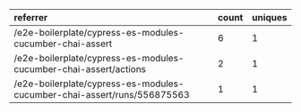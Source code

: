 | referrer                                                                | count | uniques |
| :---------------------------------------------------------------------- | :---- | :------ |
| /e2e-boilerplate/cypress-es-modules-cucumber-chai-assert                | 6     | 1       |
| /e2e-boilerplate/cypress-es-modules-cucumber-chai-assert/actions        | 2     | 1       |
| /e2e-boilerplate/cypress-es-modules-cucumber-chai-assert/runs/556875563 | 1     | 1       |